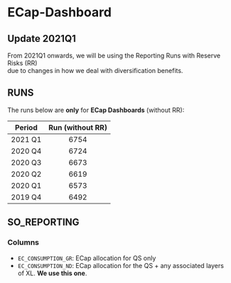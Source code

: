 # ECap-Dashboard
## Update 2021Q1
From 2021Q1 onwards, we will be using the Reporting Runs with Reserve Risks (RR)  
due to changes in how we deal with diversification benefits.

## RUNS

The runs below are **only** for **ECap Dashboards** (without RR):

| Period | Run (without RR) |
|:------:|:---:|
|2021 Q1 | 6754|
|2020 Q4 | 6724|
|2020 Q3 | 6673|
|2020 Q2 | 6619|
|2020 Q1 | 6573|
|2019 Q4 | 6492|

## SO_REPORTING
### Columns
- `EC_CONSUMPTION_GR`: ECap allocation for QS only
- `EC_CONSUMPTION_ND`: ECap allocation for the QS + any associated layers of XL. __**We use this one**__.
